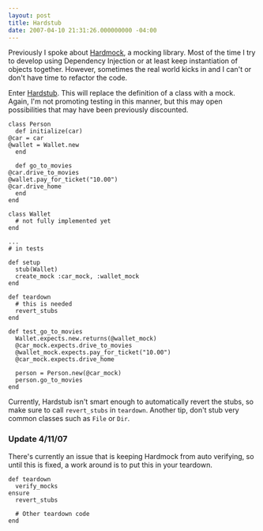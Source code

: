 ```yaml
---
layout: post
title: Hardstub
date: 2007-04-10 21:31:26.000000000 -04:00
---
```

Previously I spoke about [Hardmock](/2007/4/10/hardmock), a mocking library. Most of the time I try to develop using Dependency Injection or at least keep instantiation of objects together. However, sometimes the real world kicks in and I can't or don't have time to refactor the code.

Enter [Hardstub](http://source.elevatorfight.com/public/hardstub/). This will replace the definition of a class with a mock. Again, I'm not promoting testing in this manner, but this may open possibilities that may have been previously discounted.

    class Person
      def initialize(car)
	@car = car
	@wallet = Wallet.new
      end

      def go_to_movies
	@car.drive_to_movies
	@wallet.pay_for_ticket("10.00")
	@car.drive_home
      end
    end

    class Wallet
      # not fully implemented yet
    end

    ...
    # in tests

    def setup
      stub(Wallet)
      create_mock :car_mock, :wallet_mock
    end

    def teardown
      # this is needed
      revert_stubs
    end

    def test_go_to_movies
      Wallet.expects.new.returns(@wallet_mock)
      @car_mock.expects.drive_to_movies
      @wallet_mock.expects.pay_for_ticket("10.00")
      @car_mock.expects.drive_home

      person = Person.new(@car_mock)
      person.go_to_movies
    end

Currently, Hardstub isn't smart enough to automatically revert the stubs, so make sure to call `revert_stubs` in `teardown`. Another tip, don't stub very common classes such as `File` or `Dir`.

### Update 4/11/07

There's currently an issue that is keeping Hardmock from auto verifying, so until this is fixed, a work around is to put this in your teardown.

    def teardown
      verify_mocks
    ensure
      revert_stubs

      # Other teardown code
    end
